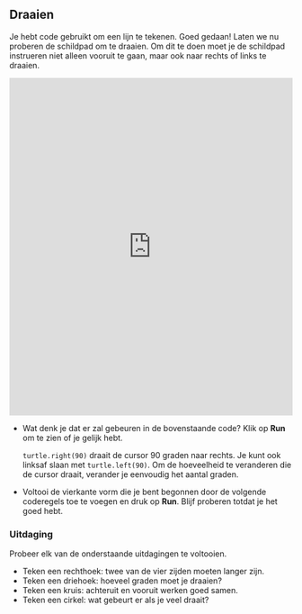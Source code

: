 ## Draaien

Je hebt code gebruikt om een lijn te tekenen. Goed gedaan! Laten we nu proberen de schildpad om te draaien. Om dit te doen moet je de schildpad instrueren niet alleen vooruit te gaan, maar ook naar rechts of links te draaien. 

<iframe src="https://trinket.io/embed/python/88c91b8dfb" width="100%" height="600" frameborder="0" marginwidth="0" marginheight="0" allowfullscreen></iframe> 

- Wat denk je dat er zal gebeuren in de bovenstaande code? Klik op **Run** om te zien of je gelijk hebt.
    
    `turtle.right(90)` draait de cursor 90 graden naar rechts. Je kunt ook linksaf slaan met `turtle.left(90)`. Om de hoeveelheid te veranderen die de cursor draait, verander je eenvoudig het aantal graden.

- Voltooi de vierkante vorm die je bent begonnen door de volgende coderegels toe te voegen en druk op **Run**. Blijf proberen totdat je het goed hebt.

### Uitdaging

Probeer elk van de onderstaande uitdagingen te voltooien.

- Teken een rechthoek: twee van de vier zijden moeten langer zijn.
- Teken een driehoek: hoeveel graden moet je draaien?
- Teken een kruis: achteruit en vooruit werken goed samen.
- Teken een cirkel: wat gebeurt er als je veel draait?